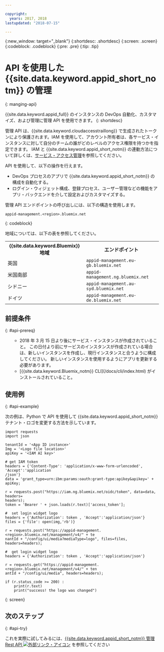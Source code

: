 ```yaml
---

copyright:
  years: 2017, 2018
lastupdated: "2018-07-15"

---
```


{:new_window: target="_blank"}
{:shortdesc: .shortdesc}
{:screen: .screen}
{:codeblock: .codeblock}
{:pre: .pre}
{:tip: .tip}

# API を使用した {{site.data.keyword.appid_short_notm}} の管理
{: manging-api}

{{site.data.keyword.appid_full}} のインスタンスの DevOps 自動化、カスタマイズ、および管理に管理 API を使用できます。
{: shortdesc}

管理 API は、{{site.data.keyword.cloudaccesstraillong}} で生成されたトークンにより保護されます。IAM を使用して、アカウント所有者は、各サービス・インスタンスに対して自分のチームの誰がどのレベルのアクセス権限を持つかを指定できます。 IAM と {{site.data.keyword.appid_short_notm}} の連動方法について詳しくは、[サービス・アクセス管理](/docs/services/appid/iam.html)を参照してください。

API を使用して、以下の操作を行えます。
* DevOps プロセスのアプリで {{site.data.keyword.appid_short_notm}} の構成を自動化する。
* ログイン・ウィジェット構成、登録プロセス、ユーザー管理などの機能をアプリ・バックエンドを介して設定およびカスタマイズする。


管理 API エンドポイントの呼び出しには、以下の構造を使用します。

```
appid-management.<region>.bluemix.net
```
{: codeblock}

地域については、以下の表を参照してください。

<table>
  <tr>
    <th>{{site.data.keyword.Bluemix}} 地域</th>
    <th>エンドポイント</th>
  </tr>
  <tr>
    <td>英国</td>
    <td><code>appid-management.eu-gb.bluemix.net</code></td>
  </tr>
  <tr>
    <td>米国南部</td>
    <td><code>appid-management.ng.bluemix.net</code></td>
  </tr>
  <tr>
    <td>シドニー</td>
    <td><code>appid-management.au-syd.bluemix.net</code></td>
  </tr>
  <tr>
    <td>ドイツ</td>
    <td><code>appid-management.eu-de.bluemix.net</code></td>
  </tr>
</table>



## 前提条件
{: #api-prereq}

<ul><ul><li>2018 年 3 月 15 日より後にサービス・インスタンスが作成されていること。 この日付より前にサービスのインスタンスが作成されている場合は、新しいインスタンスを作成し、現行インスタンスと合うように構成してください。 新しいインスタンスを使用するようにアプリを更新する必要があります。</li>
<li>[{{site.data.keyword.Bluemix_notm}} CLI](/docs/cli/index.html) がインストールされていること。</li></ul></ul>

## 使用例
{: #api-example}

次の例は、Python で API を使用して {{site.data.keyword.appid_short_notm}} テナント・ロゴを変更する方法を示しています。

```
import requests
import json

tenantId = '<App ID instance>'
Img = '<Logo file location>'
apiKey = '<IAM AI key>'

# get IAM token
headers = {'Content-Type': 'application/x-www-form-urlencoded', 'Accept':'application
/json'}
data = 'grant_type=urn:ibm:params:oauth:grant-type:apikey&apikey=' + apiKey;

r = requests.post("https://iam.ng.bluemix.net/oidc/token", data=data, headers=
headers);
token = 'Bearer ' + json.loads(r.text)['access_token'];

#  set login widget logo
headers = {'Authorization': token , 'Accept':'application/json'}
files = {'file': open(img,'rb')}

r = requests.post("https://appid-management.<region>.bluemix.net/management/v4/" + te
nantId + "/config/ui/media?mediaType=logo", files=files, headers=headers);

#  get login widget logo
headers = {'Authorization': token , 'Accept':'application/json'}

r = requests.get("https://appid-management.<region>.bluemix.net/management/v4/" + ten
antId + "/config/ui/media", headers=headers);

if (r.status_code >= 200) :
    print(r.text)
    print("success! the logo was changed")
```
{: screen}


## 次のステップ
{: #api-try}

これを実際に試してみるには、<a href="https://appid-management.ng.bluemix.net/swagger-ui/
" target="_blank">{{site.data.keyword.appid_short_notm}} 管理 Rest API <img src="../../icons/launch-glyph.svg" alt="外部リンク・アイコン"></a> を参照してください
